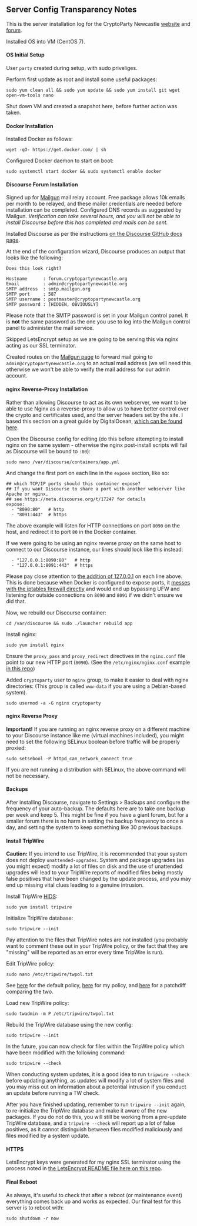## Server Config Transparency Notes
This is the server installation log for the CryptoParty Newcastle [website](https://cryptopartynewcastle.org/) and [forum](https://forum.cryptopartynewcastle.org/).

Installed OS into VM (CentOS 7).


#### OS Initial Setup
User `party` created during setup, with sudo priveliges.

Perform first update as root and install some useful packages:
```
sudo yum clean all && sudo yum update && sudo yum install git wget open-vm-tools nano
```

Shut down VM and created a snapshot here, before further action was taken.


#### Docker Installation
Installed Docker as follows:
```
wget -qO- https://get.docker.com/ | sh
```

Configured Docker daemon to start on boot:
```
sudo systemctl start docker && sudo systemctl enable docker
```


#### Discourse Forum Installation
Signed up for [Mailgun](https://mailgun.com/signup) mail relay account. Free package allows 10k emails per month to be relayed, and these mailer credentials are needed before installation can be completed. Configured DNS records as suggested by Mailgun. *Verification can take several hours, and you will not be able to install Discourse before this has completed and mails can be sent.*

Installed Discourse as per the instructions [on the Discourse GitHub docs page](https://github.com/discourse/discourse/blob/master/docs/INSTALL-cloud.md).

At the end of the configuration wizard, Discourse produces an output that looks like the following:
```
Does this look right?

Hostname      : forum.cryptopartynewcastle.org
Email         : admin@cryptopartynewcastle.org
SMTP address  : smtp.mailgun.org
SMTP port     : 587
SMTP username : postmaster@cryptopartynewcastle.org
SMTP password : [HIDDEN, OBVIOUSLY]
```

Please note that the SMTP password is set in your Mailgun control panel. It is **not** the same password as the one you use to log into the Mailgun control panel to administer the mail service.

Skipped LetsEncrypt setup as we are going to be serving this via nginx acting as our SSL terminator.

Created routes on the [Mailgun page](https://mailgun.com/app/routes) to forward mail going to `admin@cryptopartynewcastle.org` to an actual mail address (we will need this otherwise we won't be able to verify the mail address for our admin account.


#### nginx Reverse-Proxy Installation
Rather than allowing Discourse to act as its own webserver, we want to be able to use Nginx as a reverse-proxy to allow us to have better control over the crypto and certificates used, and the server headers set by the site. I based this section on a great guide by DigitalOcean, [which can be found here](https://www.digitalocean.com/community/tutorials/how-to-install-discourse-behind-nginx-on-ubuntu-14-04).

Open the Discourse config for editing (do this before attempting to install nginx on the same system - otherwise the nginx post-install scripts will fail as Discourse will be bound to `:80`):
```
sudo nano /var/discourse/containers/app.yml
```

And change the first port on each line in the `expose` section, like so:
```
## which TCP/IP ports should this container expose?
## If you want Discourse to share a port with another webserver like Apache or nginx,
## see https://meta.discourse.org/t/17247 for details
expose:
  - "8090:80"   # http
  - "8091:443"  # https
```

The above example will listen for HTTP connections on port `8090` on the host, and redirect it to port `80` in the Docker container.

If we were going to be using an nginx reverse proxy on the same host to connect to our Discourse instance, our lines should look like this instead:
```
  - "127.0.0.1:8090:80"   # http
  - "127.0.0.1:8091:443"  # https
```
Please pay close attention to [the addition of 127.0.0.1](https://meta.discourse.org/t/running-other-websites-on-the-same-machine-as-discourse/17247/26) on each line above. This is done because when Docker is configured to expose ports, it [messes with the iptables firewall directly](http://blog.viktorpetersson.com/post/101707677489/the-dangers-of-ufw-docker) and would end up bypassing UFW and listening for outside connections on `8090` and `8091` if we didn't ensure we did that.

Now, we rebuild our Discourse container:
```
cd /var/discourse && sudo ./launcher rebuild app
```

Install nginx:
```
sudo yum install nginx
```

Ensure the `proxy_pass` and `proxy_redirect` directives in the `nginx.conf` file point to our new HTTP port (`8090`). (See the `/etc/nginx/nginx.conf` example [in this repo](https://github.com/ORGNorthEast/CryptoParty-Newcastle/blob/master/cryptopartynewcastle.org/System/etc/nginx/nginx.conf))

Added `cryptoparty` user to `nginx` group, to make it easier to deal with nginx directories: (This group is called `www-data` if you are using a Debian-based system).
```
sudo usermod -a -G nginx cryptoparty
```


#### nginx Reverse Proxy
**Important!**
If you are running an nginx reverse proxy on a different machine to your Discourse instance like me (virtual machines included), you might need to set the following SELinux boolean before traffic will be properly proxied:
```
sudo setsebool -P httpd_can_network_connect true
```
If you are not running a distribution with SELinux, the above command will not be necessary.


#### Backups
After installing Discourse, navigate to Settings > Backups and configure the frequency of your auto-backup. The defaults here are to take one backup per week and keep 5. This might be fine if you have a giant forum, but for a smaller forum there is no harm in setting the backup frequency to once a day, and setting the system to keep something like 30 previous backups.


#### Install TripWire
**Caution:** If you intend to use TripWire, it is recommended that your system does not deploy `unattended-upgrades`. System and package upgrades (as you might expect) modify a lot of files on disk and the use of unattended upgrades will lead to your TripWire reports of modified files being mostly false positives that have been changed by the update process, and you may end up missing vital clues leading to a genuine intrusion.

Install TripWire [HIDS](https://en.wikipedia.org/wiki/Host-based_intrusion_detection_system):
```
sudo yum install tripwire
```

Initialize TripWire database:
```
sudo tripwire --init
```

Pay attention to the files that TripWire notes are not installed (you probably want to comment these out in your TripWire policy, or the fact that they are "missing" will be reported as an error every time TripWire is run).

Edit TripWire policy:
```
sudo nano /etc/tripwire/twpol.txt
```

See [here](https://github.com/ORGNorthEast/CryptoParty-Newcastle/blob/master/cryptopartynewcastle.org/TripWire/DefaultPolicy/twpol.txt) for the default policy, [here](https://github.com/ORGNorthEast/CryptoParty-Newcastle/blob/master/cryptopartynewcastle.org/TripWire/MyPolicy/twpol.txt) for my policy, and [here](https://github.com/ORGNorthEast/CryptoParty-Newcastle/blob/master/cryptopartynewcastle.org/TripWire/MyPolicy.patch) for a patchdiff comparing the two.

Load new TripWire policy:
```
sudo twadmin -m P /etc/tripwire/twpol.txt
```

Rebuild the TripWire database using the new config:
```
sudo tripwire --init
```

In the future, you can now check for files within the TripWire policy which have been modified with the following command:
```
sudo tripwire --check
```

When conducting system updates, it is a good idea to run `tripwire --check` before updating anything, as updates will modify a lot of system files and you may miss out on information about a potential intrusion if you conduct an update before running a TW check.

After you have finished updating, remember to run `tripwire --init` again, to re-initialize the TripWire database and make it aware of the new packages. If you do not do this, you will still be working from a pre-update TripWire database, and a `tripwire --check` will report up a lot of false positives, as it cannot distinguish between files modified maliciously and files modified by a system update.


#### HTTPS
LetsEncrypt keys were generated for my nginx SSL terminator using the process noted in [the LetsEncrypt README file here on this repo](https://github.com/ORGNorthEast/CryptoParty-Newcastle/tree/master/cryptopartynewcastle.org/LetsEncrypt).


#### Final Reboot
As always, it's useful to check that after a reboot (or maintenance event) everything comes back up and works as expected. Our final test for this server is to reboot with:
```
sudo shutdown -r now
```
